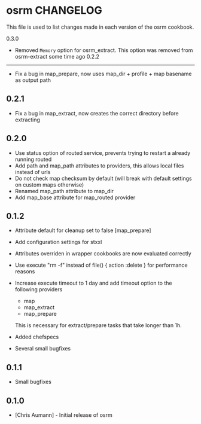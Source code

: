 osrm CHANGELOG
==============

This file is used to list changes made in each version of the osrm cookbook.

0.3.0

- Removed `Memory` option for osrm_extract. This option was removed from osrm-extract some time ago
0.2.2
-----

- Fix a bug in map_prepare, now uses map_dir + profile + map basename as output path

0.2.1
-----

- Fix a bug in map_extract, now creates the correct directory before extracting

0.2.0
-----

- Use status option of routed service, prevents trying to restart a already running routed
- Add path and map_path attributes to providers, this allows local files instead of urls
- Do not check map checksum by default (will break with default settings on custom maps otherwise)
- Renamed map_path attribute to map_dir
- Add map_base attribute for map_routed provider


0.1.2
-----

- Attribute default for cleanup set to false [map_prepare]
- Add configuration settings for stxxl
- Attributes overriden in wrapper cookbooks are now evaluated correctly
- Use execute "rm -f" instead of file() { action :delete } for performance reasons
- Increase execute timeout to 1 day and add timeout option to the following providers

  * map
  * map_extract
  * map_prepare

  This is necessary for extract/prepare tasks that take longer than 1h.

- Added chefspecs
- Several small bugfixes


0.1.1
-----

- Small bugfixes


0.1.0
-----
- [Chris Aumann] - Initial release of osrm
